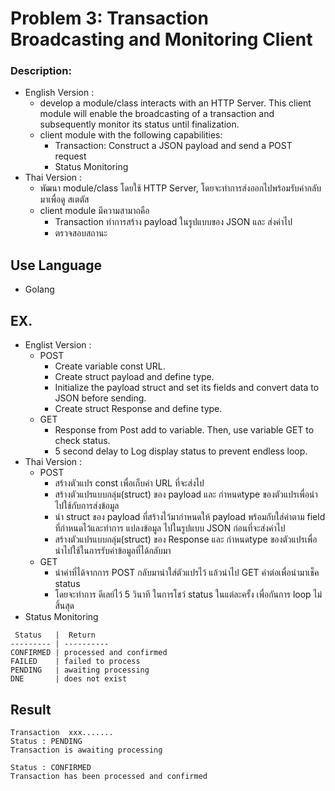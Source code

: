
# Problem 3: Transaction Broadcasting and Monitoring Client
### Description:
* English Version :
  * develop a module/class interacts with an HTTP Server. This client module will enable the broadcasting of a transaction and subsequently monitor its status until finalization.
  * client module with the following capabilities:
     * Transaction: Construct a JSON payload and send a POST request
     * Status Monitoring 
* Thai Version :
  *  พัฒนา module/class โดยใช้ HTTP Server, โดยจะทำการส่งออกไปพร้อมรับค่ากลับมาเพื่อดู สเตตัส
  * client module มีความสามาถคือ
      *    Transaction ทำการสร้าง payload ในรูปแบบของ JSON และ ส่งค่าไป
      *  ตรวจสอบสถานะ
## Use Language
 * Golang 
## EX.
* Englist Version : 
   * POST
      *    Create variable const URL.
      *  Create struct payload and define type. 
      * Initialize the payload struct and set its fields and convert data to JSON before sending.
      * Create struct Response and define type. 
   * GET
      *    Response from Post add to variable. Then, use variable GET to check status.
      * 5 second delay to Log display status to prevent endless loop.
 * Thai Version :
   * POST
       * สร้างตัวแปร const เพื่อเก็บค่า URL ที่จะส่งไป 
       * สร้างตัวแปรแบบกลุ่ม(struct) ของ payload และ กำหนดtype ของตัวแปรเพื่อนำไปใช้กับการส่งข้อมูล
       * นำ struct ของ payload  ที่สร้างไว้มากำหนดให้ payload พร้อมกับใส่ค่าตาม field ที่กำหนดไว้และทำการ แปลงข้อมูล		  ไปในรูปแบบ JSON ก่อนที่จะส่งค่าไป
       * สร้างตัวแปรแบบกลุ่ม(struct) ของ Response และ กำหนดtype ของตัวแปรเพื่อนำไปใช้ในการรับค่าข้อมูลที่ได้กลับมา
   * GET
       * นำค่าที่ได้จากการ POST กลับมานำใส่ตัวแปรไว้ แล้วนำไป GET ค่าต่อเพื่อนำมาเช็ค status  
       * โดยจะทำการ ดีเลย์ไว้ 5 วินาที ในการโชว์ status ในแต่ละครั้ง เพื่อกันการ loop ไม่สิ้นสุด
  * Status Monitoring  
```
 Status   |  Return  
--------- | ----------
CONFIRMED | processed and confirmed
FAILED 	  | failed to process
PENDING   | awaiting processing
DNE       | does not exist

```


## Result

```
Transaction  xxx.......
Status : PENDING
Transaction is awaiting processing
 ```
 ```
Status : CONFIRMED
Transaction has been processed and confirmed
 ```


